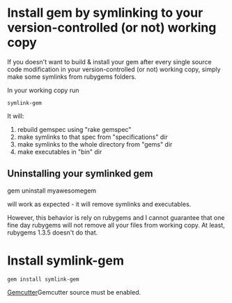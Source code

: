 
Install gem by symlinking to your version-controlled (or not) working copy
==========================================================================

If you doesn't want to build & install your gem after every single source code modification
in your version-controlled (or not) working copy, simply make some symlinks from rubygems folders.

In your working copy run

    symlink-gem
   
It will:

  1. rebuild gemspec using "rake gemspec"
  2. make symlinks to that spec from "specifications" dir
  3. make symlinks to the whole directory from "gems" dir
  4. make executables in "bin" dir


Uninstalling your symlinked gem
-------------------------------

  gem uninstall myawesomegem
  
will work as expected - it will remove symlinks and executables.

However, this behavior is rely on rubygems and I cannot guarantee that one fine day
rubygems will not remove all your files from working copy. At least, rubygems 1.3.5 doesn't do that.


Install symlink-gem
===================

    gem install symlink-gem

[Gemcutter](http://gemcutter.org/)Gemcutter source must be enabled.
